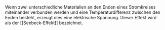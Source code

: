 Wenn zwei unterschiedliche Materialien an den Enden eines Stromkreises miteinander verbunden werden und eine Temperaturdifferenz zwischen den Enden besteht, erzeugt dies eine elektrische Spannung. Dieser Effekt wird als der [[Seebeck-Effekt]] bezeichnet.